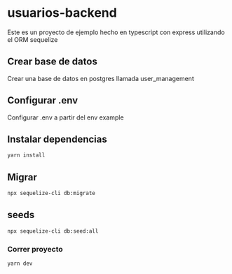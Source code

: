# usuarios-backend

Este es un proyecto de ejemplo hecho en typescript con express utilizando el ORM sequelize

## Crear base de datos

Crear una base de datos en postgres llamada user_management

## Configurar .env

Configurar .env a partir del env example

## Instalar dependencias

```sh
yarn install
```

## Migrar

```sh
npx sequelize-cli db:migrate
```

## seeds

```sh
npx sequelize-cli db:seed:all
```

### Correr proyecto

```sh
yarn dev
```
